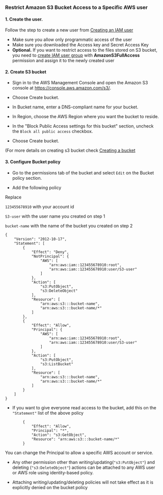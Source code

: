### Restrict Amazon S3 Bucket Access to a Specific AWS user

#### 1. Create the user.

Follow the step to create a new user from [Creating an IAM user](https://docs.aws.amazon.com/IAM/latest/UserGuide/id_users_create.html)

- Make sure you allow only programmatic access of the user
- Make sure you downloaded the Access key and Secret Access Key
- **Optional.** If you want to restrict access to the files stored on S3 bucket, you need to [create IAM user group](https://docs.aws.amazon.com/IAM/latest/UserGuide/id_groups_create.html) 
  with **AmazonS3FullAccess** permission and assign it to the newly created user

#### 2. Create S3 bucket

- Sign in to the AWS Management Console and open the Amazon S3 console at https://console.aws.amazon.com/s3/.

- Choose Create bucket.

- In Bucket name, enter a DNS-compliant name for your bucket.

- In Region, choose the AWS Region where you want the bucket to reside.

- In the "Block Public Access settings for this bucket" section, uncheck the `Block all public access` checkbox.

- Choose Create bucket.

(For more details on creating s3 bucket check [Creating a bucket](https://docs.aws.amazon.com/AmazonS3/latest/userguide/create-bucket-overview.html)


#### 3. Configure Bucket policy

- Go to the permissions tab of the bucket and select `Edit` on the Bucket policy section.

- Add the following policy

Replace

`123455678910` with your account id

`S3-user` with the user name you created on step 1

`bucket-name` with the name of the bucket you created on step 2
```
{
    "Version": "2012-10-17",
    "Statement": [
        {
            "Effect": "Deny",
            "NotPrincipal": {
                "AWS": [
                    "arn:aws:iam::123455678910:root",
                    "arn:aws:iam::123455678910:user/S3-user"
                ]
            },
            "Action": [
                "s3:PutObject",
                "s3:DeleteObject"
            ],
            "Resource": [
                "arn:aws:s3:::bucket-name",
                "arn:aws:s3:::bucket-name/*"
            ]
        },
        {
            "Effect": "Allow",
            "Principal": {
                "AWS": [
                    "arn:aws:iam::123455678910:root",
                    "arn:aws:iam::123455678910:user/S3-user"
                ]
            },
            "Action": [
                "s3:PutObject",
                "s3:ListBucket"
            ],
            "Resource": [
                "arn:aws:s3:::bucket-name",
                "arn:aws:s3:::bucket-name/*"
            ]
        }
    ]
}
```

- If you want to give everyone read access to the bucket, add this on the `"Statement"` list of the above policy

```
        {
            "Effect": "Allow",
            "Principal": "*",
            "Action": "s3:GetObject",
            "Resource": "arn:aws:s3:::bucket-name/*"
        }
```

You can change the Principal to allow a specific AWS account or service.

- Any other permission other than writing/updating(`"s3:PutObject"`) and deleting (`"s3:DeleteObject"`) actions can be attached to any AWS user or AWS role using identity-based policy.  
  

- Attaching writing/updating/deleting policies will not take effect as it is explicitly denied on the bucket policy